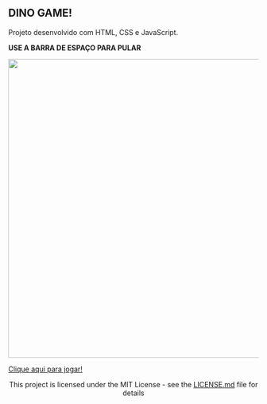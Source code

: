 ## DINO GAME!
Projeto desenvolvido com HTML, CSS e JavaScript.

<strong> USE A BARRA DE ESPAÇO PARA PULAR</strong>

<div align="center">
  <img width="600px" src="https://user-images.githubusercontent.com/99558382/165008498-90e065d5-cf68-48d7-91c1-71b954b332b8.JPG"/>

<div align="left">

  <a href="https://linconvinicius.github.io/Jogo-Dino/" width="100px" align-items="center">Clique aqui para jogar!</a>
</div>



This project is licensed under the MIT License - see the [LICENSE.md](LICENSE.md) file for details
